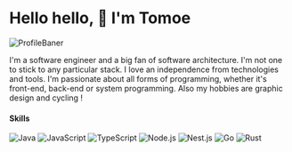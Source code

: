 # Hello hello, 👋 I'm Tomoe
![ProfileBaner](https://i.ibb.co/3mVQfvSH/mb-final.png)

I'm a software engineer and a big fan of software architecture. I'm not one to stick to any particular stack. I love an independence from technologies and tools. I'm passionate about all forms of programming, whether it's front-end, back-end or system programming.
Also my hobbies are graphic design and cycling !

#### Skills
![Java](https://img.shields.io/badge/java-%23ED8B00.svg?style=for-the-badge&logo=openjdk&logoColor=white) ![JavaScript](https://img.shields.io/badge/JavaScript-F7DF1E.svg?style=for-the-badge&logo=JavaScript&logoColor=black) ![TypeScript](https://img.shields.io/badge/TypeScript-3178C6.svg?style=for-the-badge&logo=TypeScript&logoColor=white) ![Node.js](https://img.shields.io/badge/Node.js-5FA04E.svg?style=for-the-badge&logo=nodedotjs&logoColor=white) ![Nest.js](https://img.shields.io/badge/NestJS-E0234E.svg?style=for-the-badge&logo=NestJS&logoColor=white)  ![Go](https://img.shields.io/badge/Go-00ADD8.svg?style=for-the-badge&logo=Go&logoColor=white) ![Rust](https://img.shields.io/badge/Rust-000000.svg?style=for-the-badge&logo=Rust&logoColor=white)
